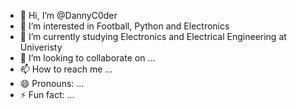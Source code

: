 - 👋 Hi, I’m @DannyC0der
- 👀 I’m interested in Football, Python and Electronics
- 🌱 I’m currently studying Electronics and Electrical Engineering at Univeristy
- 💞️ I’m looking to collaborate on ...
- 📫 How to reach me ...
- 😄 Pronouns: ...
- ⚡ Fun fact: ...

<!---
DannyC0der/DannyC0der is a ✨ special ✨ repository because its `README.md` (this file) appears on your GitHub profile.
You can click the Preview link to take a look at your changes.
--->
